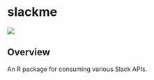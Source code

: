 # slackme

![](https://img.shields.io/badge/lifecycle-developing-red)

## Overview
An R package for consuming various Slack APIs.
